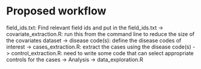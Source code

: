 # Proposed workflow

field_ids.txt: Find relevant field ids and put in the field_ids.txt
->
covariate_extraction.R: run this from the command line to reduce the size of the covariates dataset
->
disease code(s): define the disease codes of interest
->
cases_extraction.R: extract the cases using the disease code(s)
->
control_extraction.R: need to write some code that can select appropriate controls for the cases
->
Analysis
  -> data_exploration.R
